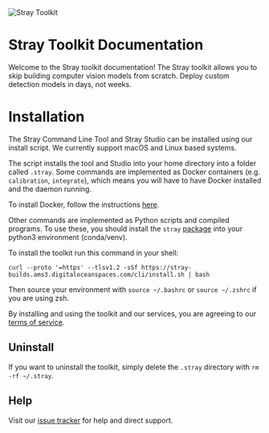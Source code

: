 ![Stray Toolkit](/images/stray-logo.png)

# Stray Toolkit Documentation

Welcome to the Stray toolkit documentation! The Stray toolkit allows you to skip building computer vision models from scratch. Deploy custom detection models in days, not weeks.

# Installation

The Stray Command Line Tool and Stray Studio can be installed using our install script. We currently support macOS and Linux based systems.

The script installs the tool and Studio into your home directory into a folder called `.stray`. Some commands are implemented as Docker containers (e.g. `calibration`, `integrate`), which means you will have to have Docker installed and the daemon running.

To install Docker, follow the instructions [here](https://docs.docker.com/get-docker/).

Other commands are implemented as Python scripts and compiled programs. To use these, you should install the `stray` [package](https://github.com/StrayRobots/stray) into your python3 environment (conda/venv).

To install the toolkit run this command in your shell:

```
curl --proto '=https' --tlsv1.2 -sSf https://stray-builds.ams3.digitaloceanspaces.com/cli/install.sh | bash
```

Then source your environment with `source ~/.bashrc` or `source ~/.zshrc` if you are using zsh.

By installing and using the toolkit and our services, you are agreeing to our [terms of service](/terms/terms-of-service.md).

## Uninstall

If you want to uninstall the toolkit, simply delete the `.stray` directory with `rm -rf ~/.stray`.

## Help

Visit our [issue tracker](https://github.com/StrayRobots/stray/issues) for help and direct support.
